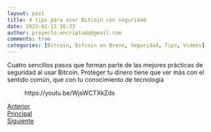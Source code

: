 ```yaml
---
layout: post
title: 4 tips para usar Bitcoin con seguridad
date: 2023-02-15 16:33
author: proyecto.encriptado@gmail.com
comments: true
categories: [Bitcoin, Bitcoin en Breve, Seguridad, Tips, Videos]
---
```

<!-- wp:paragraph -->
<p>Cuatro sencillos pasos que forman parte de las mejores prácticas de seguridad al usar Bitcoin. Proteger tu dinero tiene que ver más con el sentido común, que con tu conocimiento de tecnología</p>
<!-- /wp:paragraph -->

<!-- wp:embed {"url":"https://youtu.be/WjsWCTXkZds","type":"video","providerNameSlug":"youtube","responsive":true,"className":"wp-embed-aspect-16-9 wp-has-aspect-ratio"} -->
<figure class="wp-block-embed is-type-video is-provider-youtube wp-block-embed-youtube wp-embed-aspect-16-9 wp-has-aspect-ratio"><div class="wp-block-embed__wrapper">
https://youtu.be/WjsWCTXkZds
</div></figure>
<!-- /wp:embed -->

<!-- wp:columns -->
<div class="wp-block-columns"><!-- wp:column -->
<div class="wp-block-column"><!-- wp:buttons {"layout":{"type":"flex"}} -->
<div class="wp-block-buttons"><!-- wp:button {"className":"is-style-outline"} -->
<div class="wp-block-button is-style-outline"><a class="wp-block-button__link wp-element-button" href="https://proyectobitcoin.com/?p=119">Anterior</a></div>
<!-- /wp:button --></div>
<!-- /wp:buttons --></div>
<!-- /wp:column -->

<!-- wp:column -->
<div class="wp-block-column"><!-- wp:buttons {"layout":{"type":"flex","justifyContent":"center"}} -->
<div class="wp-block-buttons"><!-- wp:button {"className":"is-style-outline"} -->
<div class="wp-block-button is-style-outline"><a class="wp-block-button__link wp-element-button" href="https://proyectobitcoin.com/?page_id=123">Principal</a></div>
<!-- /wp:button --></div>
<!-- /wp:buttons --></div>
<!-- /wp:column -->

<!-- wp:column -->
<div class="wp-block-column"><!-- wp:buttons {"layout":{"type":"flex","justifyContent":"right"}} -->
<div class="wp-block-buttons"><!-- wp:button {"className":"is-style-outline"} -->
<div class="wp-block-button is-style-outline"><a class="wp-block-button__link wp-element-button" href="https://proyectobitcoin.com/?p=131">Siguiente </a></div>
<!-- /wp:button --></div>
<!-- /wp:buttons --></div>
<!-- /wp:column --></div>
<!-- /wp:columns -->
